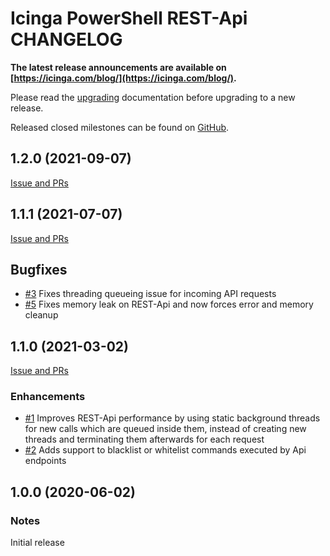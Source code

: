 # Icinga PowerShell REST-Api CHANGELOG

**The latest release announcements are available on [https://icinga.com/blog/](https://icinga.com/blog/).**

Please read the [upgrading](https://icinga.com/docs/windows/latest/restapi/doc/30-Upgrading-REST-Api)
documentation before upgrading to a new release.

Released closed milestones can be found on [GitHub](https://github.com/Icinga/icinga-powershell-restapi/milestones?state=closed).

## 1.2.0 (2021-09-07)

[Issue and PRs](https://github.com/Icinga/icinga-powershell-restapi/milestone/2?closed=1)

## 1.1.1 (2021-07-07)

[Issue and PRs](https://github.com/Icinga/icinga-powershell-restapi/milestone/3?closed=1)

## Bugfixes

* [#3](https://github.com/Icinga/icinga-powershell-restapi/issues/3) Fixes threading queueing issue for incoming API requests
* [#5](https://github.com/Icinga/icinga-powershell-restapi/pull/5) Fixes memory leak on REST-Api and now forces error and memory cleanup

## 1.1.0 (2021-03-02)

[Issue and PRs](https://github.com/Icinga/icinga-powershell-restapi/milestone/1?closed=1)

### Enhancements

* [#1](https://github.com/Icinga/icinga-powershell-restapi/pull/1) Improves REST-Api performance by using static background threads for new calls which are queued inside them, instead of creating new threads and terminating them afterwards for each request
* [#2](https://github.com/Icinga/icinga-powershell-restapi/pull/2) Adds support to blacklist or whitelist commands executed by Api endpoints


## 1.0.0 (2020-06-02)

### Notes

Initial release
